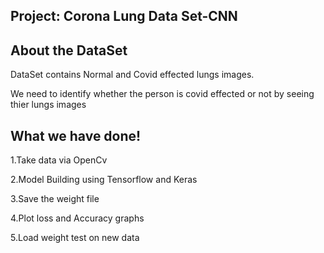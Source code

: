 Project: Corona Lung Data Set-CNN
---------------------------------------------------


About the DataSet
---------------------------------------------------------------------------------------------------------------------------------------------------
DataSet contains Normal and Covid effected lungs images.

We need to identify whether the person is covid effected or not by seeing thier lungs images


What we have done!
---------------------------------------------------------------------------------------------------------------------------------------------------
1.Take data via OpenCv

2.Model Building using Tensorflow and Keras

3.Save the weight file

4.Plot loss and Accuracy graphs

5.Load weight test on new data